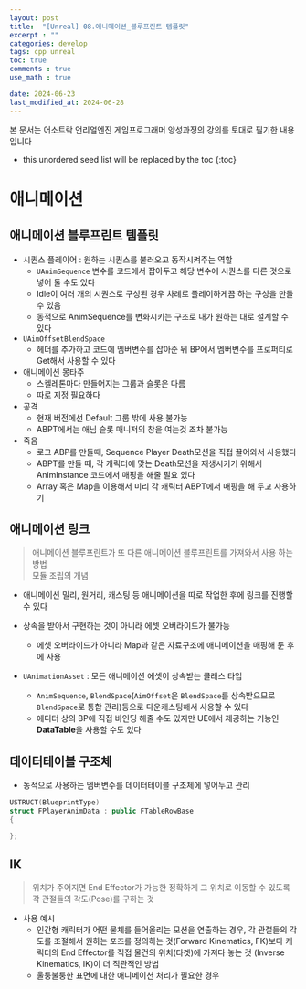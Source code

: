 ```yaml
---
layout: post
title:  "[Unreal] 08.애니메이션_블루프린트 템플릿"
excerpt : ""
categories: develop
tags: cpp unreal
toc: true
comments : true
use_math : true

date: 2024-06-23
last_modified_at: 2024-06-28
---
```

> <span style="font-size: 80%">
본 문서는 어소트락 언리얼엔진 게임프로그래머 양성과정의 강의를 토대로 필기한 내용입니다 </span>

<!--more-->

* this unordered seed list will be replaced by the toc
{:toc}

# 애니메이션

## 애니메이션 블루프린트 템플릿
- 시퀀스 플레이어 : 원하는 시퀀스를 불러오고 동작시켜주는 역할
  - `UAnimSequence` 변수를 코드에서 잡아두고 해당 변수에 시퀀스를 다른 것으로 넣어 둘 수도 있다
  - Idle이 여러 개의 시퀀스로 구성된 경우 차례로 플레이하게끔 하는 구성을 만들 수 있음
  - 동적으로 AnimSequence를 변화시키는 구조로 내가 원하는 대로 설계할 수 있다
- `UAimOffsetBlendSpace`
  - 헤더를 추가하고 코드에 멤버변수를 잡아준 뒤 BP에서 멤버변수를 프로퍼티로 Get해서 사용할 수 있다
- 애니메이션 몽타주
  - 스켈레톤마다 만들어지는 그룹과 슬롯은 다름
  - 따로 지정 필요하다
- 공격
  - 현재 버전에선 Default 그룹 밖에 사용 불가능
  - ABPT에서는 애님 슬롯 매니저의 창을 여는것 조차 불가능
- 죽음
  - 로그 ABP를 만들때, Sequence Player Death모션을 직접 끌어와서 사용했다
  - ABPT를 만들 때, 각 캐릭터에 맞는 Death모션을 재생시키기 위해서 AnimInstance 코드에서 매핑을 해줄 필요 있다
  - Array 혹은 Map을 이용해서 미리 각 캐릭터 ABPT에서 매핑을 해 두고 사용하기

## 애니메이션 링크
> 애니메이션 블루프린트가 또 다른 애니메이션 블루프린트를 가져와서 사용 하는 방법   
> 모듈 조립의 개념

- 애니메이션 밀리, 원거리, 캐스팅 등 애니메이션을 따로 작업한 후에 링크를 진행할 수 있다
- 상속을 받아서 구현하는 것이 아니라 에셋 오버라이드가 불가능
  - 에셋 오버라이드가 아니라 Map과 같은 자료구조에 애니메이션을 매핑해 둔 후에 사용

- `UAnimationAsset` : 모든 애니메이션 에셋이 상속받는 클래스 타입
  - `AnimSequence`, `BlendSpace`(`AimOffset`은 `BlendSpace`를 상속받으므로 `BlendSpace`로 통합 관리)등으로 다운캐스팅해서 사용할 수 있다 
  - 에디터 상의 BP에 직접 바인딩 해줄 수도 있지만 UE에서 제공하는 기능인 **DataTable**을 사용할 수도 있다

## 데이터테이블 구조체

- 동적으로 사용하는 멤버변수를 데이터테이블 구조체에 넣어두고 관리

```cpp
USTRUCT(BlueprintType)
struct FPlayerAnimData : public FTableRowBase
{

};
```

## IK
> 위치가 주어지면 End Effector가 가능한 정확하게 그 위치로 이동할 수 있도록 각 관절들의 각도(Pose)를 구하는 것   

- 사용 예시
  - 인간형 캐릭터가 어떤 물체를 들어올리는 모션을 연출하는 경우, 각 관절들의 각도를 조절해서 원하는 포즈를 정의하는 것(Forward Kinematics, FK)보다 캐릭터의 End Effector를 직접 물건의 위치(타겟)에 가져다 놓는 것 (Inverse Kinematics, IK)이 더 직관적인 방법  
  - 울퉁불퉁한 표면에 대한 애니메이션 처리가 필요한 경우


